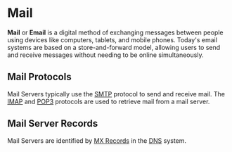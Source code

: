# Mail

**Mail** or **Email** is a digital method of exchanging messages between people using devices like computers, tablets, and mobile phones. Today's email systems are based on a store-and-forward model, allowing users to send and receive messages without needing to be online simultaneously.

## Mail Protocols

Mail Servers typically use the [SMTP](mail-smtp.md) protocol to send and receive mail. The [IMAP](mail-imap.md) and [POP3](mail-pop3.md) protocols are used to retrieve mail from a mail server.

## Mail Server Records

Mail Servers are identified by [MX Records](../dns/dns-record-mailserver.md) in the [DNS](../dns/dns.md) system.
